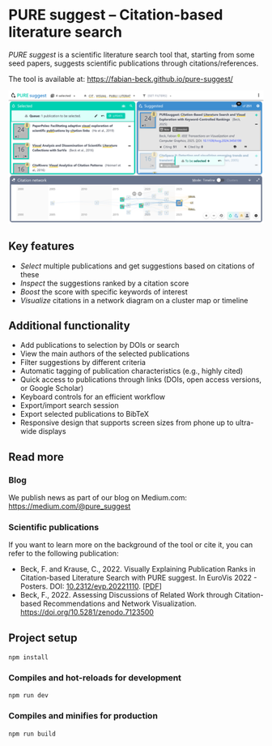 # PURE suggest – Citation-based literature search

*PURE suggest* is a scientific literature search tool that, starting from some seed papers, suggests scientific publications through citations/references.

The tool is available at: https://fabian-beck.github.io/pure-suggest/

![Interface of PURE suggest](pure_suggest.png)

## Key features

* *Select* multiple publications and get suggestions based on citations of these
* *Inspect* the suggestions ranked by a citation score
* *Boost* the score with specific keywords of interest
* *Visualize* citations in a network diagram on a cluster map or timeline

## Additional functionality

* Add publications to selection by DOIs or search
* View the main authors of the selected publications
* Filter suggestions by different criteria
* Automatic tagging of publication characteristics (e.g., highly cited)
* Quick access to publications through links (DOIs, open access versions, or Google Scholar)
* Keyboard controls for an efficient workflow
* Export/import search session
* Export selected publications to BibTeX
* Responsive design that supports screen sizes from phone up to ultra-wide displays

## Read more

### Blog

We publish news as part of our blog on Medium.com: https://medium.com/@pure_suggest

### Scientific publications

If you want to learn more on the background of the tool or cite it, you can refer to the following publication:

* Beck, F. and Krause, C., 2022. Visually Explaining Publication Ranks in Citation-based Literature Search with PURE suggest. In EuroVis 2022 - Posters. DOI: [10.2312/evp.20221110](https://diglib.eg.org/handle/10.2312/evp20221110). [[PDF](https://diglib.eg.org/bitstream/handle/10.2312/evp20221110/019-021.pdf)]
* Beck, F., 2022. Assessing Discussions of Related Work through Citation-based Recommendations and Network Visualization. https://doi.org/10.5281/zenodo.7123500

## Project setup
```
npm install
```

### Compiles and hot-reloads for development
```
npm run dev
```

### Compiles and minifies for production
```
npm run build
```
